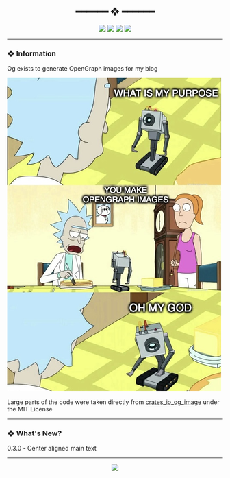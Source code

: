 <h2 align="center"> ━━━━━━  ❖  ━━━━━━ </h2>

<!-- BADGES -->
<div align="center">
   <p></p>
   
   <img src="https://img.shields.io/github/stars/dotzenith/og?color=F8BD96&labelColor=302D41&style=for-the-badge">   

   <img src="https://img.shields.io/github/forks/dotzenith/og?color=DDB6F2&labelColor=302D41&style=for-the-badge">   

   <img src="https://img.shields.io/github/repo-size/dotzenith/lovesay.rs?color=ABE9B3&labelColor=302D41&style=for-the-badge">
   
   <img src="https://img.shields.io/github/commit-activity/y/dotzenith/lovesay.rs?color=96CDFB&labelColor=302D41&style=for-the-badge&label=COMMITS"/>
   <br>

</div>

<p/>

---

### ❖ Information 

Og exists to generate OpenGraph images for my blog

![What is my purpose meme, but for og](assets/purpose.jpg)

Large parts of the code were taken directly from [crates_io_og_image](https://github.com/rust-lang/crates_io_og_image)
under the MIT License

---

### ❖ What's New?

0.3.0 - Center aligned main text

---

<div align="center">

   <img src="https://img.shields.io/static/v1.svg?label=License&message=MIT&color=F5E0DC&labelColor=302D41&style=for-the-badge">

</div>
